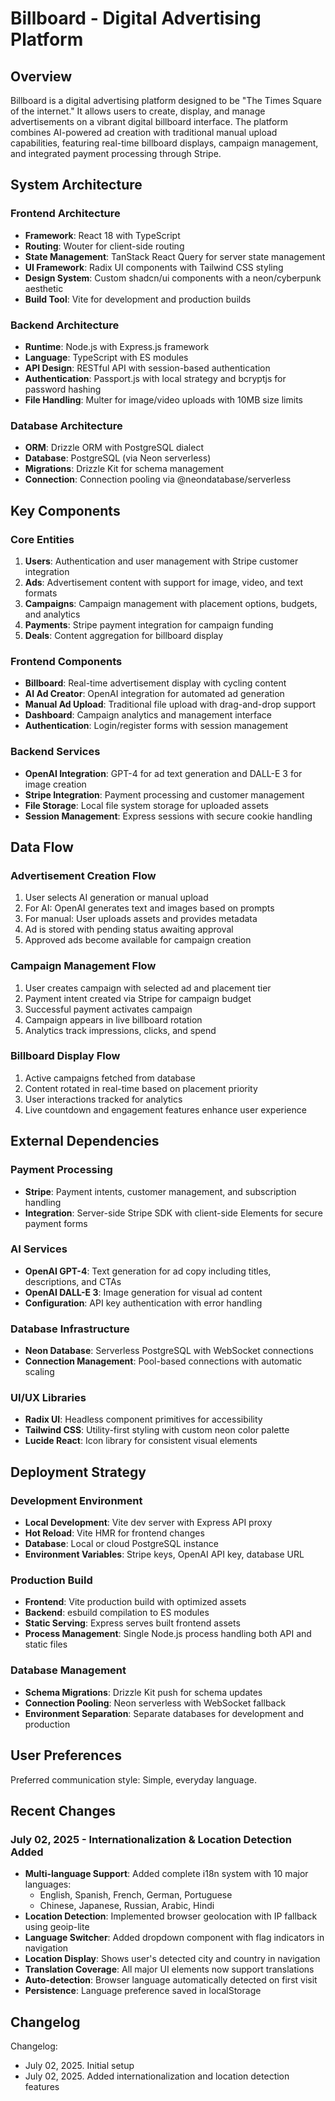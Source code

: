 # Billboard - Digital Advertising Platform

## Overview

Billboard is a digital advertising platform designed to be "The Times Square of the internet." It allows users to create, display, and manage advertisements on a vibrant digital billboard interface. The platform combines AI-powered ad creation with traditional manual upload capabilities, featuring real-time billboard displays, campaign management, and integrated payment processing through Stripe.

## System Architecture

### Frontend Architecture
- **Framework**: React 18 with TypeScript
- **Routing**: Wouter for client-side routing
- **State Management**: TanStack React Query for server state management
- **UI Framework**: Radix UI components with Tailwind CSS styling
- **Design System**: Custom shadcn/ui components with a neon/cyberpunk aesthetic
- **Build Tool**: Vite for development and production builds

### Backend Architecture
- **Runtime**: Node.js with Express.js framework
- **Language**: TypeScript with ES modules
- **API Design**: RESTful API with session-based authentication
- **Authentication**: Passport.js with local strategy and bcryptjs for password hashing
- **File Handling**: Multer for image/video uploads with 10MB size limits

### Database Architecture
- **ORM**: Drizzle ORM with PostgreSQL dialect
- **Database**: PostgreSQL (via Neon serverless)
- **Migrations**: Drizzle Kit for schema management
- **Connection**: Connection pooling via @neondatabase/serverless

## Key Components

### Core Entities
1. **Users**: Authentication and user management with Stripe customer integration
2. **Ads**: Advertisement content with support for image, video, and text formats
3. **Campaigns**: Campaign management with placement options, budgets, and analytics
4. **Payments**: Stripe payment integration for campaign funding
5. **Deals**: Content aggregation for billboard display

### Frontend Components
- **Billboard**: Real-time advertisement display with cycling content
- **AI Ad Creator**: OpenAI integration for automated ad generation
- **Manual Ad Upload**: Traditional file upload with drag-and-drop support
- **Dashboard**: Campaign analytics and management interface
- **Authentication**: Login/register forms with session management

### Backend Services
- **OpenAI Integration**: GPT-4 for ad text generation and DALL-E 3 for image creation
- **Stripe Integration**: Payment processing and customer management
- **File Storage**: Local file system storage for uploaded assets
- **Session Management**: Express sessions with secure cookie handling

## Data Flow

### Advertisement Creation Flow
1. User selects AI generation or manual upload
2. For AI: OpenAI generates text and images based on prompts
3. For manual: User uploads assets and provides metadata
4. Ad is stored with pending status awaiting approval
5. Approved ads become available for campaign creation

### Campaign Management Flow
1. User creates campaign with selected ad and placement tier
2. Payment intent created via Stripe for campaign budget
3. Successful payment activates campaign
4. Campaign appears in live billboard rotation
5. Analytics track impressions, clicks, and spend

### Billboard Display Flow
1. Active campaigns fetched from database
2. Content rotated in real-time based on placement priority
3. User interactions tracked for analytics
4. Live countdown and engagement features enhance user experience

## External Dependencies

### Payment Processing
- **Stripe**: Payment intents, customer management, and subscription handling
- **Integration**: Server-side Stripe SDK with client-side Elements for secure payment forms

### AI Services
- **OpenAI GPT-4**: Text generation for ad copy including titles, descriptions, and CTAs
- **OpenAI DALL-E 3**: Image generation for visual ad content
- **Configuration**: API key authentication with error handling

### Database Infrastructure
- **Neon Database**: Serverless PostgreSQL with WebSocket connections
- **Connection Management**: Pool-based connections with automatic scaling

### UI/UX Libraries
- **Radix UI**: Headless component primitives for accessibility
- **Tailwind CSS**: Utility-first styling with custom neon color palette
- **Lucide React**: Icon library for consistent visual elements

## Deployment Strategy

### Development Environment
- **Local Development**: Vite dev server with Express API proxy
- **Hot Reload**: Vite HMR for frontend changes
- **Database**: Local or cloud PostgreSQL instance
- **Environment Variables**: Stripe keys, OpenAI API key, database URL

### Production Build
- **Frontend**: Vite production build with optimized assets
- **Backend**: esbuild compilation to ES modules
- **Static Serving**: Express serves built frontend assets
- **Process Management**: Single Node.js process handling both API and static files

### Database Management
- **Schema Migrations**: Drizzle Kit push for schema updates
- **Connection Pooling**: Neon serverless with WebSocket fallback
- **Environment Separation**: Separate databases for development and production

## User Preferences

Preferred communication style: Simple, everyday language.

## Recent Changes

### July 02, 2025 - Internationalization & Location Detection Added
- **Multi-language Support**: Added complete i18n system with 10 major languages:
  - English, Spanish, French, German, Portuguese
  - Chinese, Japanese, Russian, Arabic, Hindi
- **Location Detection**: Implemented browser geolocation with IP fallback using geoip-lite
- **Language Switcher**: Added dropdown component with flag indicators in navigation
- **Location Display**: Shows user's detected city and country in navigation
- **Translation Coverage**: All major UI elements now support translations
- **Auto-detection**: Browser language automatically detected on first visit
- **Persistence**: Language preference saved in localStorage

## Changelog

Changelog:
- July 02, 2025. Initial setup
- July 02, 2025. Added internationalization and location detection features